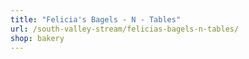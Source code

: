 ```yaml
---
title: "Felicia's Bagels - N - Tables"
url: /south-valley-stream/felicias-bagels-n-tables/
shop: bakery
---
```


